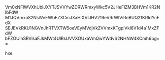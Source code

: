 Vm0xNFlWVXhUblJXYTJSVVYwZDRWRmxyWkc5V2JHeFlZM3BHVm1KR2NIbFdW
M1JQVmxaS2NsWnFWbFZXCmJXaHlXVlJHV21ReVRrWlViRnBUQ21KRldYcFdX
SEJEVkRKU1NGVnJhRTVXTW5oeVEyMVdjVkZVVmxKTgpiVkl6V1d4a1MxZFdW
bFZOUlhSRVlsaFJkMWt4UlRsUVVXOUxaVmQwYWdvS2NHNW4KCmh6bg==

hxe